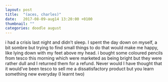 ```yaml
---
layout: post
title:  "(aces, charles)"
date:   2017-08-09-aug14 13:20:00 +0100
thumbnail: ""
categories: doodle august
---
```


i had a crisis last night and didn’t sleep. I spent the day down on myself, a bit sombre but trying to find small things to do that would make me happy, like lying down with my feet above my head.
i bought some coloured pencils from tesco this morning which were marketed as being bright but they were rather dull and I returned them for a refund. Never would I have thought that it would’ve been tesco to sell me a dissatisfactory product but you learn something new everyday (I learnt two)